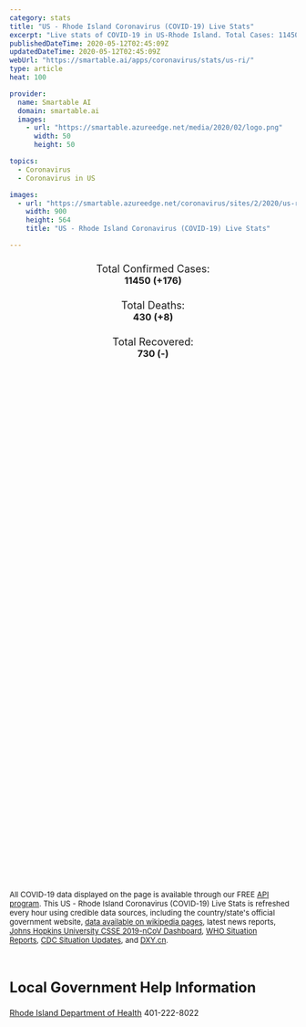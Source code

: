 ```yaml
---
category: stats
title: "US - Rhode Island Coronavirus (COVID-19) Live Stats"
excerpt: "Live stats of COVID-19 in US-Rhode Island. Total Cases: 11450 (+176), Deaths: 430 (+8), Recoveries: 730(-)."
publishedDateTime: 2020-05-12T02:45:09Z
updatedDateTime: 2020-05-12T02:45:09Z
webUrl: "https://smartable.ai/apps/coronavirus/stats/us-ri/"
type: article
heat: 100

provider:
  name: Smartable AI
  domain: smartable.ai
  images:
    - url: "https://smartable.azureedge.net/media/2020/02/logo.png"
      width: 50
      height: 50

topics:
  - Coronavirus
  - Coronavirus in US

images:
  - url: "https://smartable.azureedge.net/coronavirus/sites/2/2020/us-ri.jpg"
    width: 900
    height: 564
    title: "US - Rhode Island Coronavirus (COVID-19) Live Stats"

---
```

<div class="total-stats" style="text-align: center;">
    <h3>
	    <div style="font-size: 18px; font-weight: 400;">Total Confirmed Cases:</div>
	    11450 (<span class='red'>+176</span>)
    </h3>
    <h3>
	    <div style="font-size: 18px; font-weight: 400;">Total Deaths:</div>
	    430 (<span class='red'>+8</span>)
    </h3>
    <h3>
	    <div style="font-size: 18px; font-weight: 400;">Total Recovered:</div>
	    730 (-)
    </h3>
</div>

<script type="text/javascript" src="https://www.gstatic.com/charts/loader.js"></script>

<div id="time_series_chart" style="width: 100%; height: 400px;"></div>
<script type="text/javascript">
  google.charts.load('current', {'packages':['corechart']});
  google.charts.setOnLoadCallback(drawChart);
  function drawChart() {
    var data = google.visualization.arrayToDataTable([
      ['Date', 'Total Cases', 'Total Deaths', 'Total Recovered'],
      ['1/22/2020', 0, 0, 0],['1/23/2020', 0, 0, 0],['1/24/2020', 0, 0, 0],['1/25/2020', 0, 0, 0],['1/26/2020', 0, 0, 0],['1/27/2020', 0, 0, 0],['1/28/2020', 0, 0, 0],['1/29/2020', 0, 0, 0],['1/30/2020', 0, 0, 0],['1/31/2020', 0, 0, 0],['2/1/2020', 0, 0, 0],['2/2/2020', 0, 0, 0],['2/3/2020', 0, 0, 0],['2/4/2020', 0, 0, 0],['2/5/2020', 0, 0, 0],['2/6/2020', 0, 0, 0],['2/7/2020', 0, 0, 0],['2/8/2020', 0, 0, 0],['2/9/2020', 0, 0, 0],['2/10/2020', 0, 0, 0],['2/11/2020', 0, 0, 0],['2/12/2020', 0, 0, 0],['2/13/2020', 0, 0, 0],['2/14/2020', 0, 0, 0],['2/15/2020', 0, 0, 0],['2/16/2020', 0, 0, 0],['2/17/2020', 0, 0, 0],['2/18/2020', 0, 0, 0],['2/19/2020', 0, 0, 0],['2/20/2020', 0, 0, 0],['2/21/2020', 0, 0, 0],['2/22/2020', 0, 0, 0],['2/23/2020', 0, 0, 0],['2/24/2020', 0, 0, 0],['2/25/2020', 0, 0, 0],['2/26/2020', 0, 0, 0],['2/27/2020', 0, 0, 0],['2/28/2020', 0, 0, 0],['2/29/2020', 0, 0, 0],['3/1/2020', 1, 0, 0],['3/2/2020', 2, 0, 0],['3/3/2020', 2, 0, 0],['3/4/2020', 2, 0, 0],['3/5/2020', 2, 0, 0],['3/6/2020', 2, 0, 0],['3/7/2020', 3, 0, 0],['3/8/2020', 3, 0, 0],['3/9/2020', 3, 0, 0],['3/10/2020', 3, 0, 0],['3/11/2020', 3, 0, 0],['3/12/2020', 5, 0, 0],['3/13/2020', 5, 0, 0],['3/14/2020', 22, 0, 0],['3/15/2020', 20, 0, 0],['3/16/2020', 21, 0, 0],['3/17/2020', 23, 0, 0],['3/18/2020', 33, 0, 0],['3/19/2020', 44, 0, 0],['3/20/2020', 54, 0, 0],['3/21/2020', 66, 0, 0],['3/22/2020', 83, 0, 0],['3/23/2020', 106, 0, 0],['3/24/2020', 124, 0, 0],['3/25/2020', 132, 0, 0],['3/26/2020', 165, 0, 0],['3/27/2020', 203, 0, 0],['3/28/2020', 239, 2, 0],['3/29/2020', 294, 3, 0],['3/30/2020', 408, 4, 0],['3/31/2020', 488, 8, 0],['4/1/2020', 566, 10, 0],['4/2/2020', 657, 12, 0],['4/3/2020', 711, 14, 0],['4/4/2020', 806, 17, 0],['4/5/2020', 922, 25, 0],['4/6/2020', 1082, 27, 0],['4/7/2020', 1229, 30, 0],['4/8/2020', 1450, 35, 0],['4/9/2020', 1727, 43, 0],['4/10/2020', 2015, 49, 0],['4/11/2020', 2349, 56, 0],['4/12/2020', 2665, 63, 0],['4/13/2020', 2976, 73, 0],['4/14/2020', 3251, 80, 0],['4/15/2020', 3529, 87, 0],['4/16/2020', 3838, 105, 0],['4/17/2020', 4177, 118, 0],['4/18/2020', 4491, 137, 0],['4/19/2020', 4706, 150, 0],['4/20/2020', 5090, 155, 0],['4/21/2020', 5500, 171, 0],['4/22/2020', 5829, 181, 0],['4/23/2020', 6256, 189, 342],['4/24/2020', 6794, 223, 377],['4/25/2020', 7129, 215, 342],['4/26/2020', 7439, 226, 342],['4/27/2020', 7708, 233, 342],['4/28/2020', 7926, 239, 342],['4/29/2020', 8247, 251, 342],['4/30/2020', 8621, 266, 342],['5/1/2020', 8954, 281, 342],['5/2/2020', 9289, 296, 342],['5/3/2020', 9477, 320, 342],['5/4/2020', 9652, 487, 342],['5/5/2020', 9933, 355, 342],['5/6/2020', 10205, 370, 665],['5/7/2020', 10530, 388, 665],['5/8/2020', 10779, 399, 730],['5/9/2020', 10989, 418, 730],['5/10/2020', 11274, 422, 730],['5/11/2020', 11450, 430, 730],
    ]);
    var options = {
      curveType: 'none',
      chartArea: {'width': '80%', 'height': '80%'},
      legend: { position: 'top' },
      lineWidth: 5,
      colors: ['#f60109', '#444444', '#81B71F']
    };
    var chart = new google.visualization.LineChart(document.getElementById('time_series_chart'));
    chart.draw(data, options);
  }
</script>

<div id="geo_chart" style="width: 100%; height: 500px;"></div>
<script type="text/javascript">
  google.charts.load('current', {
    'packages':['geochart'],
    'mapsApiKey': 'AIzaSyDk1HhVhLaveyKrUhhHZ5YwzIpEcbdal6U'
  });
  google.charts.setOnLoadCallback(drawRegionsMap);
  function drawRegionsMap() {
    var data = google.visualization.arrayToDataTable([
      ['LATITUDE', 'LONGITUDE', 'DESCRIPTION', 'Total Cases', 'Total Deaths'],
      [41.6988, -71.7339, "Kent", 703, 28],[41.4803, -71.3205, "Newport", 161, 1],[41.8882, -71.4774, "Providence", 7138, 203],[41.5151, -71.72, "Washington", 363, 20],[41.7257893, -71.3111773, "Bristol", 154, 1],
    ]);
    var options = {
      backgroundColor: {fill:'transparent',stroke:'#FFF' ,strokeWidth:0 }, 
      displayMode: 'markers',
      region: 'US-RI', 
      resolution: 'metros',
      colorAxis: {colors: ['#F27D81', '#f60109']},
      sizeAxis: {minSize:3,  maxSize:12},
    };
    var chart = new google.visualization.GeoChart(document.getElementById('geo_chart'));
    chart.draw(data, options);
  };
</script>

<div id="geo_table"></div>
<script type="text/javascript">
  google.charts.load('current', {'packages':['table']});
  google.charts.setOnLoadCallback(drawTable);
  function drawTable() {
    var data = new google.visualization.DataTable();
    data.addColumn('string', 'Location');
    data.addColumn('number', 'Total Cases');
    data.addColumn('number', 'New Cases');
    data.addColumn('number', 'Active Cases');
    data.addColumn('number', 'Total Deaths');
    data.addColumn('number', 'New Deaths');
    data.addColumn('number', 'Total Recovered');
    data.addRows([
      [{v:"Kent", f:"Kent"}, 703, 0, 675, 28, 0, 0],[{v:"Newport", f:"Newport"}, 161, 0, 160, 1, 0, 0],[{v:"Providence", f:"Providence"}, 7138, 0, 6935, 203, 0, 0],[{v:"Washington", f:"Washington"}, 363, 0, 343, 20, 0, 0],[{v:"Bristol", f:"Bristol"}, 154, 0, 153, 1, 0, 0],
    ]);
    data.setProperty(0, 0, 'style', 'min-width:100px');
    var table = new google.visualization.Table(document.getElementById('geo_table'));
    table.draw(data, {allowHtml: true, sortColumn: 2, sortAscending: false, width: '660px', height: '100%'});
  }
</script>

<span style="font-size: 13px">All COVID-19 data displayed on the page is available through our FREE <a href="https://developer.smartable.ai">API program</a>. This US - Rhode Island Coronavirus (COVID-19) Live Stats is refreshed every hour using credible data sources, including the country/state's official government website, <a href="https://en.wikipedia.org/wiki/2019%E2%80%9320_coronavirus_pandemic" target="_blank">data available on wikipedia pages</a>, latest news reports, <a href="https://systems.jhu.edu/research/public-health/ncov/" target="_blank">Johns Hopkins University CSSE 2019-nCoV Dashboard</a>, <a href="https://www.who.int/emergencies/diseases/novel-coronavirus-2019/situation-reports" target="_blank">WHO Situation Reports</a>, <a href="https://www.cdc.gov/coronavirus/2019-ncov/index.html" target="_blank">CDC Situation Updates</a>, and <a href="https://ncov.dxy.cn/ncovh5/view/pneumonia" target="_blank">DXY.cn</a>.</span>

<h2 id="news" class="center" style="margin-top: 60px; font-size: 25px;">Local Government Help Information</h2>
<div class="info center">
<a href="https://health.ri.gov/diseases/ncov2019/" target="_blank">Rhode Island Department of Health</a> 401-222-8022
</div>

